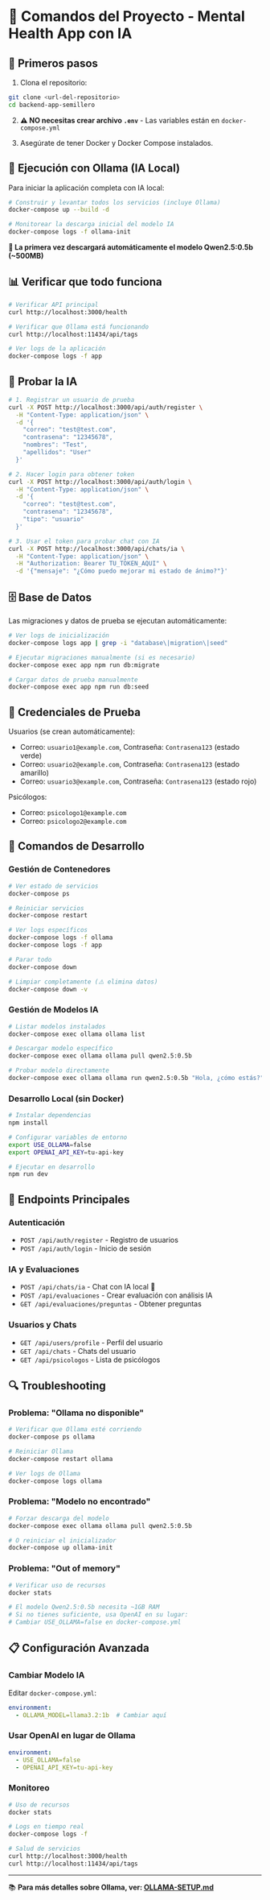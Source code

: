 # 🚀 Comandos del Proyecto - Mental Health App con IA

## 🔧 Primeros pasos

1. Clona el repositorio:

```bash
git clone <url-del-repositorio>
cd backend-app-semillero
```

2. **⚠️ NO necesitas crear archivo `.env`** - Las variables están en `docker-compose.yml`

3. Asegúrate de tener Docker y Docker Compose instalados.

## 🤖 Ejecución con Ollama (IA Local)

Para iniciar la aplicación completa con IA local:

```bash
# Construir y levantar todos los servicios (incluye Ollama)
docker-compose up --build -d

# Monitorear la descarga inicial del modelo IA
docker-compose logs -f ollama-init
```

**🎯 La primera vez descargará automáticamente el modelo Qwen2.5:0.5b (~500MB)**

## 📊 Verificar que todo funciona

```bash
# Verificar API principal
curl http://localhost:3000/health

# Verificar que Ollama está funcionando
curl http://localhost:11434/api/tags

# Ver logs de la aplicación
docker-compose logs -f app
```

## 🧪 Probar la IA

```bash
# 1. Registrar un usuario de prueba
curl -X POST http://localhost:3000/api/auth/register \
  -H "Content-Type: application/json" \
  -d '{
    "correo": "test@test.com",
    "contrasena": "12345678",
    "nombres": "Test",
    "apellidos": "User"
  }'

# 2. Hacer login para obtener token
curl -X POST http://localhost:3000/api/auth/login \
  -H "Content-Type: application/json" \
  -d '{
    "correo": "test@test.com",
    "contrasena": "12345678",
    "tipo": "usuario"
  }'

# 3. Usar el token para probar chat con IA
curl -X POST http://localhost:3000/api/chats/ia \
  -H "Content-Type: application/json" \
  -H "Authorization: Bearer TU_TOKEN_AQUI" \
  -d '{"mensaje": "¿Cómo puedo mejorar mi estado de ánimo?"}'
```

## 🗄️ Base de Datos

Las migraciones y datos de prueba se ejecutan automáticamente:

```bash
# Ver logs de inicialización
docker-compose logs app | grep -i "database\|migration\|seed"

# Ejecutar migraciones manualmente (si es necesario)
docker-compose exec app npm run db:migrate

# Cargar datos de prueba manualmente
docker-compose exec app npm run db:seed
```

## 👥 Credenciales de Prueba

Usuarios (se crean automáticamente):
- Correo: `usuario1@example.com`, Contraseña: `Contrasena123` (estado verde)
- Correo: `usuario2@example.com`, Contraseña: `Contrasena123` (estado amarillo)  
- Correo: `usuario3@example.com`, Contraseña: `Contrasena123` (estado rojo)

Psicólogos:
- Correo: `psicologo1@example.com`
- Correo: `psicologo2@example.com`

## 🔧 Comandos de Desarrollo

### Gestión de Contenedores
```bash
# Ver estado de servicios
docker-compose ps

# Reiniciar servicios
docker-compose restart

# Ver logs específicos
docker-compose logs -f ollama
docker-compose logs -f app

# Parar todo
docker-compose down

# Limpiar completamente (⚠️ elimina datos)
docker-compose down -v
```

### Gestión de Modelos IA
```bash
# Listar modelos instalados
docker-compose exec ollama ollama list

# Descargar modelo específico
docker-compose exec ollama ollama pull qwen2.5:0.5b

# Probar modelo directamente
docker-compose exec ollama ollama run qwen2.5:0.5b "Hola, ¿cómo estás?"
```

### Desarrollo Local (sin Docker)
```bash
# Instalar dependencias
npm install

# Configurar variables de entorno
export USE_OLLAMA=false
export OPENAI_API_KEY=tu-api-key

# Ejecutar en desarrollo
npm run dev
```

## 🚀 Endpoints Principales

### Autenticación
- `POST /api/auth/register` - Registro de usuarios
- `POST /api/auth/login` - Inicio de sesión

### IA y Evaluaciones  
- `POST /api/chats/ia` - Chat con IA local 🤖
- `POST /api/evaluaciones` - Crear evaluación con análisis IA
- `GET /api/evaluaciones/preguntas` - Obtener preguntas

### Usuarios y Chats
- `GET /api/users/profile` - Perfil del usuario
- `GET /api/chats` - Chats del usuario
- `GET /api/psicologos` - Lista de psicólogos

## 🔍 Troubleshooting

### Problema: "Ollama no disponible"
```bash
# Verificar que Ollama esté corriendo
docker-compose ps ollama

# Reiniciar Ollama
docker-compose restart ollama

# Ver logs de Ollama
docker-compose logs ollama
```

### Problema: "Modelo no encontrado"
```bash
# Forzar descarga del modelo
docker-compose exec ollama ollama pull qwen2.5:0.5b

# O reiniciar el inicializador
docker-compose up ollama-init
```

### Problema: "Out of memory"
```bash
# Verificar uso de recursos
docker stats

# El modelo Qwen2.5:0.5b necesita ~1GB RAM
# Si no tienes suficiente, usa OpenAI en su lugar:
# Cambiar USE_OLLAMA=false en docker-compose.yml
```

## 📋 Configuración Avanzada

### Cambiar Modelo IA
Editar `docker-compose.yml`:
```yaml
environment:
  - OLLAMA_MODEL=llama3.2:1b  # Cambiar aquí
```

### Usar OpenAI en lugar de Ollama
```yaml
environment:
  - USE_OLLAMA=false
  - OPENAI_API_KEY=tu-api-key
```

### Monitoreo
```bash
# Uso de recursos
docker stats

# Logs en tiempo real
docker-compose logs -f

# Salud de servicios
curl http://localhost:3000/health
curl http://localhost:11434/api/tags
```

---

📚 **Para más detalles sobre Ollama, ver: [OLLAMA-SETUP.md](./OLLAMA-SETUP.md)** 
